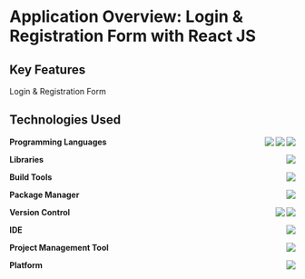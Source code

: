 # Application Overview: Login & Registration Form with React JS

## Key Features
Login & Registration Form

## Technologies Used

**Programming Languages**
<img align="right" src="https://img.shields.io/badge/CSS3-1572B6?style=flat&logo=css3&logoColor=white" />
<img align="right" src="https://img.shields.io/badge/HTML5-E34F26?style=flat&logo=html5&logoColor=white" />
<img align="right" src="https://img.shields.io/badge/JavaScript-F7DF1E?style=flat&logo=javascript&logoColor=black" />

**Libraries**
<img align="right" src="https://img.shields.io/badge/React-%2320232a.svg?logo=react&logoColor=%2361DAFB" />

**Build Tools**
<img align="right" src="https://img.shields.io/badge/Webpack-8DD6F9?style=flat&logo=Webpack&logoColor=white" />

**Package Manager**
<img align="right" src="https://img.shields.io/badge/npm-CB3837?logo=npm&logoColor=fff" />

**Version Control**
<img align="right" src="https://img.shields.io/badge/GitHub-%23121011.svg?logo=github&logoColor=white" />
<img align="right" src="https://img.shields.io/badge/git-%23F05033.svg?logo=git&logoColor=white" />

**IDE**
<img align="right" src="https://custom-icon-badges.demolab.com/badge/Visual%20Studio%20Code-0078d7.svg?logo=vsc&logoColor=white" />

**Project Management Tool**
<img align="right" src="https://img.shields.io/badge/Trello-0052CC.svg?logo=Trello&logoColor=white" />

**Platform**
<img align="right" src="https://img.shields.io/badge/Node.js-339933?style=flat&logo=node.js&logoColor=white" />